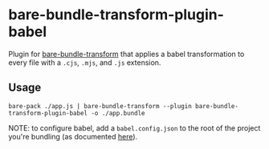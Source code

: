 # bare-bundle-transform-plugin-babel

Plugin for [bare-bundle-transform](https://github.com/Didericis/bare-bundle-transform) that applies a babel transformation to every file with a `.cjs`, `.mjs`, and `.js` extension.

## Usage

```console
bare-pack ./app.js | bare-bundle-transform --plugin bare-bundle-transform-plugin-babel -o ./app.bundle
```

NOTE: to configure babel, add a `babel.config.json` to the root of the project you're bundling (as documented [here](https://babeljs.io/docs/configuration)).

